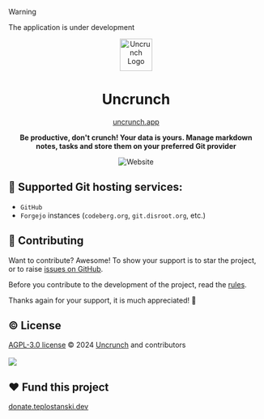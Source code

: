 > [!WARNING]
> The application is under development

<div align="center">
<img src="https://raw.githubusercontent.com/uncrunch-app/uncrunch.app/main/logo.svg" alt="Uncrunch Logo" width="64">

<h1>Uncrunch</h1>

<a href="https://uncrunch.app">uncrunch.app</a>

<b>Be productive, don't crunch! Your data is yours. Manage markdown notes, tasks and store them on your preferred Git provider</b>

  <img alt="Website" src="https://img.shields.io/website?url=https%3A%2F%2Funcrunch.app&up_message=online&up_color=07912E&down_message=offline&down_color=d94a4a&style=flat-square&label=uncrunch.app&labelColor=1f2033">

</div>

## 🦾 Supported Git hosting services:

- `GitHub`
- `Forgejo` instances (`codeberg.org`, `git.disroot.org`, etc.)

## 🤝 Contributing

Want to contribute? Awesome! To show your support is to star the project, or to raise [issues on GitHub](https://github.com/uncrunch-app/uncrunch.app/issues).

Before you contribute to the development of the project, read the [rules](https://github.com/uncrunch-app/uncrunch.app/blob/main/CONTRIBUTING.md).

Thanks again for your support, it is much appreciated! 🙏

<h2> © License</h2>
<a href="https://github.com/uncrunch-app/uncrunch.app/blob/main/LICENSE">AGPL-3.0 license</a> © 2024 <a href="https://github.com/uncrunch-app">Uncrunch</a> and contributors

<br/>
<br/>

<a href="https://github.com/uncrunch-app/uncrunch.app/graphs/contributors">
  <img src="https://contrib.rocks/image?repo=uncrunch-app/uncrunch.app" />
</a>

<h2>❤ Fund this project</h2>
<a href="https://donate.teplostanski.dev" target="_blank">donate.teplostanski.dev</a>
